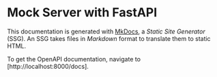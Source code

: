 # Mock Server with FastAPI

This documentation is generated with [MkDocs](https://www.mkdocs.org/),
a _Static Site Generator_ (SSG). An SSG takes files in _Markdown_ format
to translate them to static HTML. 

To get the OpenAPI documentation, navigate to [http://localhost:8000/docs].
